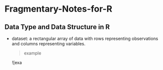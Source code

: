 # Fragmentary-Notes-for-R
## Data Type and Data Structure in R

- dataset: a rectangular array of data with rows representing observations and columns representing variables.
  > example
  
    ![exa
